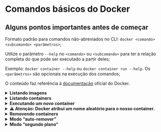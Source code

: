 # Comandos básicos do Docker

## Alguns pontos importantes antes de começar

Formato padrão para comandos não-abreviados no CLI: ` docker <comando> <subcomando> <parâmetros> `;

 Utilize o parâmetro `--help` no `<comando>` ou `<subcomando>` para ter a relação completa do que pode ser executado a partir deles;

 Exemplo: `docker container --help` ou `docker container run --help`.
 Os `<parâmetros>` são opcionais na execução dos comandos;

 O conteúdo faz referência à [documentação](https://docs.docker.com/engine/reference/commandline/docker/) oficial do Docker.

<details><summary><strong>Listando imagens</strong></summary>

➡️ Utilize o comando `docker images` para visualizar todas as imagens Docker que já estão presentes em sua máquina.

  ```bash
 docker images
  ```

OBS: Ao tentar executar um container com uma imagem específica e esta imagem não estiver presente na máquina, o `Docker` por padrão tentará obter a `imagem Docker` através do seu `Registry`, o `Docker Hub`.

</details>

<details><summary><strong>Listando containers</strong></summary>

➡️ Utilize o comando `docker ps` ou o comando mais novo, o `docker container ls`, para listar todos os containers em execução neste momento em sua máquina.

  ```bash
 docker ps
  ```

  ```bash
 docker container ls
  ```

OBS: Por padrão, o comando `docker ps` não exibe containers que foram parados ou que terminaram sua execução. Para visualizar todos os containers atuais, incluindo os que estão em execução e também parados, é necessário utilizar a `flag -a`.

  ```bash
 docker ps -a
  ```

  ```bash
 docker container ls -a
  ```

➡️  O comando `docker container ps -l` lista o ultimo container criado.

```bash
docker container ps -l
```

</details>

<details><summary><strong>Executando um novo container</strong></summary>

➡️ Utilize o comando `docker container run <flags>? <imagem>:<tag> <argumentos>?` para executar um container utilizando a imagem identificada pelo `<imagem>:<tag>`.

Os parâmetros `<flags>?` e `<argumentos>?` são opcionais (o que é sinalizado pelo uso de `?`)

O exemplo abaixo executa um container usando a imagem Docker `alpine` e a tag `3.14`:

Exemplo de comando:

  ```bash
   docker container run alpine:3.14 echo "Hello World"
  ```

Saída:

  ```bash
pessoa@trybe:~/course$ docker container run alpine:3.14 echo "Hello World"

Unable to find image 'alpine:3.14' locally
3.14: Pulling from library/alpine
8663204ce13b: Pull complete
Digest: sha256:06b5d462c92fc39303e6363c65e074559f8d6b1363250027ed5053557e3398c5
Status: Downloaded newer image for alpine:3.14
Hello World!
  ```

Confirmação do comando executado usando `docker ps -a`:

```bash
pessoa@trybe:~/course$ docker ps -a
CONTAINER ID   IMAGE         COMMAND                 CREATED          STATUS                      PORTS     NAMES
52712fa829f0   alpine:3.14   "echo 'Hello World'"   19 seconds ago   Exited (0) 19 seconds ago             xenodochial_kapitsa
```

</details>

<details><summary><strong>⚠️ Atenção: Docker atribui um nome aleatório para o nosso container.</strong></summary>

 O Docker segue a seguinte regra para dar um nome a um novo container: `<adjetivo>_<nome>`.

Entretanto, podemos utilizar a flag `--name <nome-da-sua-escolha>` para dar um nome específico ao container criado, em vez de obter um nome aleatório dado pelo Docker.

Exemplo: abaixo utilizamos a flag para dar o nome meu-container para o novo container que desejamos executar:

```bash
docker container run --name meu-container alpine:3.14 echo "Hello World 2"
```

OBS: se existir um container anterior com um nome diferente, o container não será removido, mesmo que sua execução já tenha sido encerrada. Este é o comportamento padrão do Docker, pois ao terminar a execução, o container ainda permanece disponível para ser executado novamente.

</details>

<details><summary><strong>Removendo containers</strong></summary>

Você pode remover containers usando o comando `docker rm <nome-do-container>`.

O comando `docker rm -f <nome-do-container>`, com o parametro `-f`, força a remoção de um container, caso ele esteja ativo.

Exemplo:

```bash
docker rm meu-container
```

⚠️  um container só pode ser removido com o comando `docker rm <nome-do-container>` se ele estiver parado ou tiver sua execução terminada.

</details>

<details>
<summary><strong>Modo “auto-remover”</strong></summary>

📝 Este modo é útil para testar várias imagens Docker sem ficar com uma lista de containers parados.

A flag `--rm` indica para o Docker que desejamos que um container seja removido ao final da sua execução.

Exemplo do uso da flag:

```bash
docker container run --rm alpine:3.14 echo "Hello World 3"
```

O container foi criado pelo comando `docker container run` executado, terminou sua execução e o Docker já fez a remoção deste container automaticamente por conta do `--rm`.

⚠️Importante: a flag `--rm` vai remover apenas o container! A `imagem alpine:3.14` ainda estará presente na máquina. Podemos confirmar isso executando o comando `docker images`

Saída de cada comando em sequência:

```bash
pessoa@trybe:~/course$ docker container run --rm alpine:3.14 echo "Hello World 3"

Hello World 3!
```

```bash
pessoa@trybe:~/course$ docker ps -a

CONTAINER ID   IMAGE     COMMAND   CREATED   STATUS    PORTS     NAMES
```

```bash
pessoa@trybe:~/course$ docker images

REPOSITORY   TAG       IMAGE ID       CREATED        SIZE
alpine       3.14      e04c818066af   2 weeks ago    5.59MB
```

</details>

<details>
<summary><strong>Modo “segundo plano”</strong></summary>

A flag `-d` ou `--detach`, que é colocada logo apos o `docker container run <flags>? --detach  <imagem>:<tag> <argumentos>?`, faz com que a execução do container ocorra em segundo plano, ou seja, embora não esteja visível, o container executará de forma assíncrona.

⚠️ Esta opção é interessante quando o programa a ser executado é um servidor ou algum processo que você sabe previamente que terá uma execução demorada.
exemplo de comando:

```bash
docker container run --rm -d alpine:3.14 sleep 300
```

Para forçar a parada de um container em execução, podemos usar o comando `docker stop <nome-do-container>`.

Esse comando força o container a terminar a execução atual.

<details>
<summary><strong>Curiosidade</strong></summary>

O comando `docker stop` envia um pedido educado (chamado internamente de `SIGTERM`) ao container para que ele tenha tempo de encerrar tudo o que precisa antes de parar sua execução de fato.

Entretanto, o comando sleep do exemplo ignora esse pedido educado do Docker. Para que o pedido seja forçado (chamado internamente de `SIGKILL`), utilizamos a flag `-t 0`.

Exemplo de comando:

```bash
   docker stop -t 0 <nome-do-container>
```

</details>

</details>
